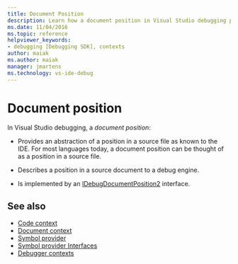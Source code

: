 ```yaml
---
title: Document Position
description: Learn how a document position in Visual Studio debugging provides an abstraction of a position in a source file as known to the IDE.
ms.date: 11/04/2016
ms.topic: reference
helpviewer_keywords:
- debugging [Debugging SDK], contexts
author: maiak
ms.author: maiak
manager: jmartens
ms.technology: vs-ide-debug
---
```

# Document position

In Visual Studio debugging, a *document position*:

- Provides an abstraction of a position in a source file as known to the IDE. For most languages today, a document position can be thought of as a position in a source file.

- Describes a position in a source document to a debug engine.

- Is implemented by an [IDebugDocumentPosition2](../../extensibility/debugger/reference/idebugdocumentposition2.md) interface.

## See also
- [Code context](../../extensibility/debugger/code-context.md)
- [Document context](../../extensibility/debugger/document-context.md)
- [Symbol provider](../../extensibility/debugger/symbol-provider.md)
- [Symbol provider Interfaces](../../extensibility/debugger/reference/symbol-provider-interfaces.md)
- [Debugger contexts](../../extensibility/debugger/debugger-contexts.md)
